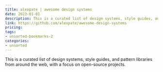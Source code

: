 ```yaml
---
title: alexpate | awesome design systems
date: 2023-01-01
description: This is a curated list of design systems, style guides, and pattern libraries from around the web, with a focus on open-source projects.
link: https://github.com/alexpate/awesome-design-systems
pricing: 
tags: 
- unsorted-bookmarks-2 
categories: 
- unsorted 
---
```


This is a curated list of design systems, style guides, and pattern libraries from around the web, with a focus on open-source projects.